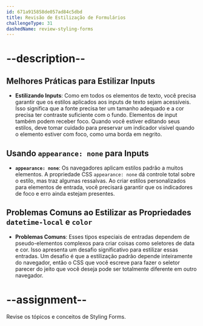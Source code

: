 ```yaml
---
id: 671a915858de057ad84c5dbd
title: Revisão de Estilização de Formulários
challengeType: 31
dashedName: review-styling-forms
---
```


# --description--

## Melhores Práticas para Estilizar Inputs

- **Estilizando Inputs**: Como em todos os elementos de texto, você precisa garantir que os estilos aplicados aos inputs de texto sejam acessíveis. Isso significa que a fonte precisa ter um tamanho adequado e a cor precisa ter contraste suficiente com o fundo. Elementos de input também podem receber foco. Quando você estiver editando seus estilos, deve tomar cuidado para preservar um indicador visível quando o elemento estiver com foco, como uma borda em negrito.

## Usando `appearance: none` para Inputs

- **`appearance: none`**: Os navegadores aplicam estilos padrão a muitos elementos. A propriedade CSS `appearance: none` dá controle total sobre o estilo, mas traz algumas ressalvas. Ao criar estilos personalizados para elementos de entrada, você precisará garantir que os indicadores de foco e erro ainda estejam presentes.

## Problemas Comuns ao Estilizar as Propriedades `datetime-local` e `color`

- **Problemas Comuns**: Esses tipos especiais de entradas dependem de pseudo-elementos complexos para criar coisas como seletores de data e cor. Isso apresenta um desafio significativo para estilizar essas entradas. Um desafio é que a estilização padrão depende inteiramente do navegador, então o CSS que você escreve para fazer o seletor parecer do jeito que você deseja pode ser totalmente diferente em outro navegador.

# --assignment--

Revise os tópicos e conceitos de Styling Forms.
